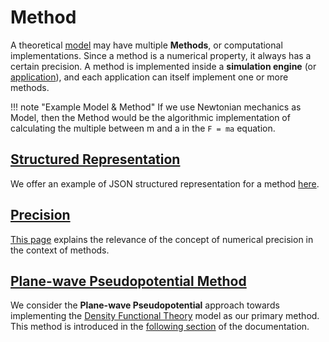 # Method

A theoretical [model](../models/overview.md) may have multiple **Methods**, or computational implementations. Since a method is a numerical property, it always has a certain precision. A method is implemented inside a **simulation engine** (or [application](../software/overview.md)), and each application can itself implement one or more methods.

!!! note "Example Model & Method"
    If we use Newtonian mechanics as Model, then the Method would be the algorithmic implementation of calculating the multiple between m and a in the `F = ma` equation.

## [Structured Representation](data.md)

We offer an example of JSON structured representation for a method [here](data.md).

## [Precision](precision.md)

[This page](precision.md) explains the relevance of the concept of numerical precision in the context of methods.

## [Plane-wave Pseudopotential Method](pseudopotential/overview.md)

We consider the **Plane-wave Pseudopotential** approach towards implementing the [Density Functional Theory](../models/dft/parameters.md) model as our primary method. This method is introduced in the [following section](pseudopotential/overview.md) of the documentation.
